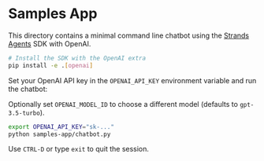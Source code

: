 # Samples App

This directory contains a minimal command line chatbot using the
[Strands Agents](https://github.com/strands-agents/sdk-python) SDK with
OpenAI.

```bash
# Install the SDK with the OpenAI extra
pip install -e .[openai]
```

Set your OpenAI API key in the `OPENAI_API_KEY` environment variable and run the chatbot:

Optionally set `OPENAI_MODEL_ID` to choose a different model (defaults to `gpt-3.5-turbo`).

```bash
export OPENAI_API_KEY="sk-..."
python samples-app/chatbot.py
```

Use `CTRL-D` or type `exit` to quit the session.
